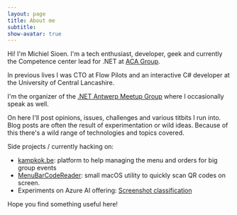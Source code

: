 ```yaml
---
layout: page
title: About me
subtitle: 
show-avatar: true
---
```


Hi! I'm Michiel Sioen. I'm a tech enthusiast, developer, geek and currently the Competence center lead for .NET at [ACA Group](https://www.acagroup.be/).

In previous lives I was CTO at Flow Pilots and an interactive C# developer at the University of Central Lancashire.

I'm the organizer of the [.NET Antwerp Meetup Group](https://www.meetup.com/nl-NL/Belgian-Mobile-NET-Developers-Group) where I occasionally speak as well.

On here I'll post opinions, issues, challenges and various titbits I run into. Blog posts are often the result of experimentation or wild ideas. Because of this there's a wild range of technologies and topics covered.

Side projects / currently hacking on:

- [kampkok.be](https://www.kampkok.be): platform to help managing the menu and orders for big group events
- [MenuBarCodeReader](https://github.com/msioen/MenuBarCodeReader): small macOS utility to quickly scan QR codes on screen.
- Experiments on Azure AI offering: [Screenshot classification](/2023-02-12-ai-tagger/)

Hope you find something useful here!

